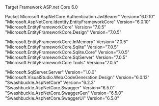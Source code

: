 Target Framework ASP.net Core 6.0

Packet
Microsoft.AspNetCore.Authentication.JwtBearer" Version="6.0.10" 
"Microsoft.AspNetCore.Identity.EntityFrameworkCore" Version="6.0.10" 
"Microsoft.EntityFrameworkCore" Version="7.0.5"
"Microsoft.EntityFrameworkCore.Design" Version="7.0.5"

"Microsoft.EntityFrameworkCore.InMemory" Version="7.0.5" 
"Microsoft.EntityFrameworkCore.Sqlite" Version="7.0.5"
"Microsoft.EntityFrameworkCore.Sqlite.Core" Version="7.0.5" 
"Microsoft.EntityFrameworkCore.SqlServer" Version="7.0.5" 
"Microsoft.EntityFrameworkCore.Tools" Version="7.0.5"

"Microsoft.SqlServer.Server" Version="1.0.0" 
"Microsoft.VisualStudio.Web.CodeGeneration.Design" Version="6.0.13" 
"Swashbuckle.AspNetCore" Version="6.2.3" 
"Swashbuckle.AspNetCore.Swagger" Version="6.5.0" 
"Swashbuckle.AspNetCore.SwaggerGen" Version="6.5.0" 
"Swashbuckle.AspNetCore.SwaggerUI" Version="6.5.0" 
